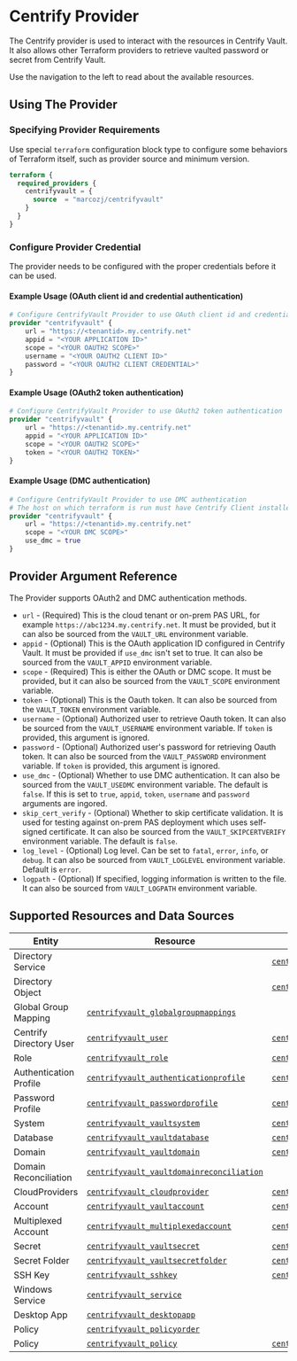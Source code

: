 # Centrify Provider

The Centrify provider is used to interact with the resources in Centrify Vault. It also allows other Terraform providers to retrieve vaulted password or secret from Centrify Vault.

Use the navigation to the left to read about the available resources.

## Using The Provider

### Specifying Provider Requirements

Use special `terraform` configuration block type to configure some behaviors of Terraform itself, such as provider source and minimum version.

```terraform
terraform {
  required_providers {
    centrifyvault = {
      source  = "marcozj/centrifyvault"
    }
  }
}
```

### Configure Provider Credential

The provider needs to be configured with the proper credentials before it can be used.

#### Example Usage (OAuth client id and credential authentication)

```terraform
# Configure CentrifyVault Provider to use OAuth client id and credential authentication
provider "centrifyvault" {
    url = "https://<tenantid>.my.centrify.net"
    appid = "<YOUR APPLICATION ID>"
    scope = "<YOUR OAUTH2 SCOPE>"
    username = "<YOUR OAUTH2 CLIENT ID>"
    password = "<YOUR OAUTH2 CLIENT CREDENTIAL>"
}
```

#### Example Usage (OAuth2 token authentication)

```terraform
# Configure CentrifyVault Provider to use OAuth2 token authentication
provider "centrifyvault" {
    url = "https://<tenantid>.my.centrify.net"
    appid = "<YOUR APPLICATION ID>"
    scope = "<YOUR OAUTH2 SCOPE>"
    token = "<YOUR OAUTH2 TOKEN>"
}
```

#### Example Usage (DMC authentication)

```terraform
# Configure CentrifyVault Provider to use DMC authentication
# The host on which terraform is run must have Centrify Client installed and enrolled into Centrify Vault
provider "centrifyvault" {
    url = "https://<tenantid>.my.centrify.net"
    scope = "<YOUR DMC SCOPE>"
    use_dmc = true
}
```

## Provider Argument Reference

The Provider supports OAuth2 and DMC authentication methods.

- `url` - (Required) This is the cloud tenant or on-prem PAS URL, for example `https://abc1234.my.centrify.net`. It must be provided, but it can also be sourced from the `VAULT_URL` environment variable.
- `appid` - (Optional) This is the OAuth application ID configured in Centrify Vault. It must be provided if `use_dmc` isn't set to true. It can also be sourced from the `VAULT_APPID` environment variable.
- `scope` - (Required) This is either the OAuth or DMC scope. It must be provided, but it can also be sourced from the `VAULT_SCOPE` environment variable.
- `token` - (Optional) This is the Oauth token. It can also be sourced from the `VAULT_TOKEN` environment variable.
- `username` - (Optional) Authorized user to retrieve Oauth token. It can also be sourced from the `VAULT_USERNAME` environment variable. If `token` is provided, this argument is ignored.
- `password` - (Optional) Authorized user's password for retrieving Oauth token. It can also be sourced from the `VAULT_PASSWORD` environment variable. If `token` is provided, this argument is ignored.
- `use_dmc` - (Optional) Whether to use DMC authentication. It can also be sourced from the `VAULT_USEDMC` environment variable. The default is `false`. If this is set to `true`, `appid`, `token`, `username` and `password` arguments are ingored.
- `skip_cert_verify` - (Optional) Whether to skip certificate validation. It is used for testing against on-prem PAS deployment which uses self-signed certificate. It can also be sourced from the `VAULT_SKIPCERTVERIFY` environment variable. The default is `false`.
- `log_level` - (Optional) Log level. Can be set to `fatal`, `error`, `info`, or `debug`. It can also be sourced from `VAULT_LOGLEVEL` environment variable. Default is `error`.
- `logpath` - (Optional) If specified, logging information is written to the file. It can also be sourced from `VAULT_LOGPATH` environment variable.

## Supported Resources and Data Sources

|  Entity  |  Resource  |  Data Source  |
| ---- | ---- | --- |
| Directory Service | | [`centrifyvault_directoryservice`](./data-sources/directoryservice.md) |
| Directory Object | | [`centrifyvault_directoryobject`](./data-sources/directoryobject.md) |
| Global Group Mapping | [`centrifyvault_globalgroupmappings`](./resources/globalgroupmappings.md) | |
| Centrify Directory User | [`centrifyvault_user`](./resources/user.md) | [`centrifyvault_user`](./data-sources/user.md) |
| Role | [`centrifyvault_role`](./resources/role.md) | [`centrifyvault_role`](./data-sources/role.md) |
| Authentication Profile | [`centrifyvault_authenticationprofile`](./resources/authenticationprofile.md) | [`centrifyvault_authenticationprofile`](./data-sources/authenticationprofile.md) |
| Password Profile | [`centrifyvault_passwordprofile`](./resources/passwordprofile.md) | [`centrifyvault_passwordprofile`](./data-sources/passwordprofile.md) |
| System | [`centrifyvault_vaultsystem`](./resources/vaultsystem.md) | [`centrifyvault_vaultsystem`](./data-sources/vaultsystem.md) |
| Database | [`centrifyvault_vaultdatabase`](./resources/vaultdatabase.md) | [`centrifyvault_vaultdatabase`](./data-sources/vaultdatabase.md) |
| Domain | [`centrifyvault_vaultdomain`](./resources/vaultdomain.md) | [`centrifyvault_vaultdomain`](./data-sources/vaultdomain.md) |
| Domain Reconciliation | [`centrifyvault_vaultdomainreconciliation`](./resources/vaultdomainreconciliation.md) | |
| CloudProviders | [`centrifyvault_cloudprovider`](./resources/cloudprovider.md) | [`centrifyvault_cloudprovider`](./data-sources/cloudprovider.md) |
| Account | [`centrifyvault_vaultaccount`](./resources/vaultaccount.md) | [`centrifyvault_vaultaccount`](./data-sources/vaultaccount.md) |
| Multiplexed Account | [`centrifyvault_multiplexedaccount`](./resources/multiplexedaccount.md) | [`centrifyvault_multiplexedaccount`](./data-sources/multiplexedaccount.md) |
| Secret | [`centrifyvault_vaultsecret`](./resources/vaultsecret.md) | [`centrifyvault_vaultsecret`](./data-sources/vaultsecret.md) |
| Secret Folder | [`centrifyvault_vaultsecretfolder`](./resources/vaultsecretfolder.md) | [`centrifyvault_vaultsecretfolder`](./data-sources/vaultsecretfolder.md) |
| SSH Key | [`centrifyvault_sshkey`](./resources/sshkey.md) | [`centrifyvault_sshkey`](./data-sources/sshkey.md) |
| Windows Service | [`centrifyvault_service`](./resources/service.md) | |
| Desktop App | [`centrifyvault_desktopapp`](./resources/desktopapp.md) | |
| Policy | [`centrifyvault_policyorder`](./resources/policy.md) | |
| Policy | [`centrifyvault_policy`](./resources/policy.md) | [`centrifyvault_policy`](./data-sources/policy.md) |
